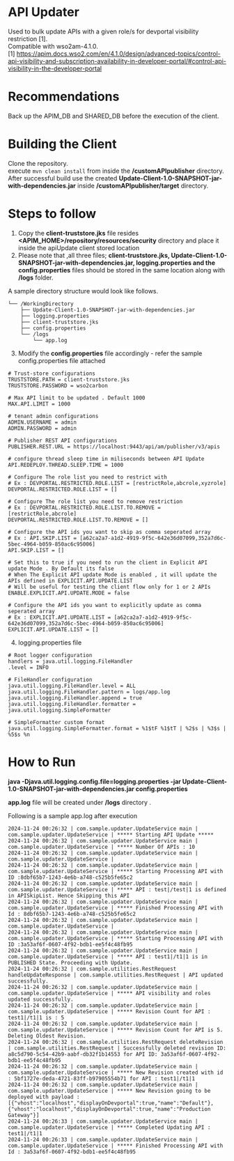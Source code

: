 # API Updater
Used to bulk update APIs with a given role/s for devportal visibility restriction [1]. \
Compatible with wso2am-4.1.0. \
[1] https://apim.docs.wso2.com/en/4.1.0/design/advanced-topics/control-api-visibility-and-subscription-availability-in-developer-portal/#control-api-visibility-in-the-developer-portal

# Recommendations
Back up the APIM_DB and SHARED_DB before the execution of the client. 

# Building the Client 
Clone the repository. \
execute ```mvn clean install``` from inside the **/customAPIpublisher** directory. \
After successful build use the created **Update-Client-1.0-SNAPSHOT-jar-with-dependencies.jar** inside **/customAPIpublisher/target** directory.

# Steps to follow

1. Copy the **client-truststore.jks**  file resides **<APIM_HOME>/repository/resources/security** directory and place it inside the apiUpdate client stored location 
2. Please note that ,all three files; **client-truststore.jks, Update-Client-1.0-SNAPSHOT-jar-with-dependencies.jar, logging.properties and the config.properties** files  should be stored in the same location along with **/logs** folder.

A sample directory structure would look like follows.
```
└── /WorkingDirectory
    ├── Update-Client-1.0-SNAPSHOT-jar-with-dependencies.jar
    ├── logging.properties
    ├── client-truststore.jks
    ├── config.properties
    └── /logs
        └── app.log
```
3. Modify the **config.properties** file accordingly - refer the sample config.properties file attached

```
# Trust-store configurations
TRUSTSTORE.PATH = client-truststore.jks
TRUSTSTORE.PASSWORD = wso2carbon

# Max API limit to be updated . Default 1000
MAX.API.LIMIT = 1000

# tenant admin configurations
ADMIN.USERNAME = admin
ADMIN.PASSWORD = admin

# Publisher REST API configurations
PUBLISHER.REST.URL = https://localhost:9443/api/am/publisher/v3/apis

# configure thread sleep time in miliseconds between API Update
API.REDEPLOY.THREAD.SLEEP.TIME = 1000

# Configure The role list you need to restrict with
# Ex : DEVPORTAL.RESTRICTED.ROLE.LIST = [restrictRole,abcrole,xyzrole]
DEVPORTAL.RESTRICTED.ROLE.LIST = []

# Configure The role list you need to remove restriction
# Ex : DEVPORTAL.RESTRICTED.ROLE.LIST.TO.REMOVE = [restrictRole,abcrole]
DEVPORTAL.RESTRICTED.ROLE.LIST.TO.REMOVE = []

# Configure the API ids you want to skip as comma seperated array
# Ex : API.SKIP.LIST = [a62ca2a7-a1d2-4919-9f5c-642e36d07099,352a7d6c-5bec-4964-b059-850ac6c95006]
API.SKIP.LIST = []

# Set this to true if you need to run the client in Explicit API update Mode . By Default its false
# When The Explicit API update Mode is enabled , it will update the APIs defined in EXPLICIT.API.UPDATE.LIST
# Will be useful for testing the client flow only for 1 or 2 APIs
ENABLE.EXPLICIT.API.UPDATE.MODE = false

# Configure the API ids you want to explicitly update as comma seperated array
# Ex : EXPLICIT.API.UPDATE.LIST = [a62ca2a7-a1d2-4919-9f5c-642e36d07099,352a7d6c-5bec-4964-b059-850ac6c95006]
EXPLICIT.API.UPDATE.LIST = []
```
4. logging.properties file

```
# Root logger configuration
handlers = java.util.logging.FileHandler
.level = INFO

# FileHandler configuration
java.util.logging.FileHandler.level = ALL
java.util.logging.FileHandler.pattern = logs/app.log
java.util.logging.FileHandler.append = true
java.util.logging.FileHandler.formatter = java.util.logging.SimpleFormatter

# SimpleFormatter custom format
java.util.logging.SimpleFormatter.format = %1$tF %1$tT | %2$s | %3$s | %5$s %n
```
# How to Run

**java -Djava.util.logging.config.file=logging.properties -jar Update-Client-1.0-SNAPSHOT-jar-with-dependencies.jar config.properties**

**app.log** file will be created under **/logs** directory . 

Following is a sample app.log after execution 

```
2024-11-24 00:26:32 | com.sample.updater.UpdateService main | com.sample.updater.UpdateService | ***** Starting API Update ***** 
2024-11-24 00:26:32 | com.sample.updater.UpdateService main | com.sample.updater.UpdateService | ***** Number Of APIs : 10 
2024-11-24 00:26:32 | com.sample.updater.UpdateService main | com.sample.updater.UpdateService |
2024-11-24 00:26:32 | com.sample.updater.UpdateService main | com.sample.updater.UpdateService | ***** Starting Processing API with ID :8dbf65b7-1243-4e6b-a748-c525b5fe65c2 
2024-11-24 00:26:32 | com.sample.updater.UpdateService main | com.sample.updater.UpdateService | ***** API : test|/test|1 is defined in APISkipList. Hence Skipping this API  
2024-11-24 00:26:32 | com.sample.updater.UpdateService main | com.sample.updater.UpdateService | ***** Finished Processing API with Id : 8dbf65b7-1243-4e6b-a748-c525b5fe65c2 
2024-11-24 00:26:32 | com.sample.updater.UpdateService main | com.sample.updater.UpdateService |  
2024-11-24 00:26:32 | com.sample.updater.UpdateService main | com.sample.updater.UpdateService | ***** Starting Processing API with ID :3a53af6f-0607-4f92-bdb1-ee5f4c48fb95 
2024-11-24 00:26:32 | com.sample.updater.UpdateService main | com.sample.updater.UpdateService | ***** API : test1|/t1|1 is in PUBLISHED State. Proceeding with Update. 
2024-11-24 00:26:32 | com.sample.utilities.RestRequest handleUpdateResponse | com.sample.utilities.RestRequest | API updated successfully. 
2024-11-24 00:26:32 | com.sample.updater.UpdateService main | com.sample.updater.UpdateService | ***** API visibility and roles updated successfully. 
2024-11-24 00:26:32 | com.sample.updater.UpdateService main | com.sample.updater.UpdateService | ***** Revision Count for API : test1|/t1|1 is : 5 
2024-11-24 00:26:32 | com.sample.updater.UpdateService main | com.sample.updater.UpdateService | ***** Revision Count for API is 5. Deleting Oldest Revision. 
2024-11-24 00:26:32 | com.sample.utilities.RestRequest deleteRevision | com.sample.utilities.RestRequest | Successfully deleted revision ID: a8c5d790-5c54-42b9-aabf-db32f1b14553 for API ID: 3a53af6f-0607-4f92-bdb1-ee5f4c48fb95 
2024-11-24 00:26:32 | com.sample.updater.UpdateService main | com.sample.updater.UpdateService | ***** New Revision created with id : 5bf1727e-deda-4721-83ff-b97905554b71 for API : test1|/t1|1 
2024-11-24 00:26:32 | com.sample.updater.UpdateService main | com.sample.updater.UpdateService | ***** New Revision going to be deployed with payload : [{"vhost":"localhost","displayOnDevportal":true,"name":"Default"}, {"vhost":"localhost","displayOnDevportal":true,"name":"Production Gateway"}] 
2024-11-24 00:26:33 | com.sample.updater.UpdateService main | com.sample.updater.UpdateService | ***** Completed Updating API : test1|/t1|1 
2024-11-24 00:26:33 | com.sample.updater.UpdateService main | com.sample.updater.UpdateService | ***** Finished Processing API with Id : 3a53af6f-0607-4f92-bdb1-ee5f4c48fb95 
```


